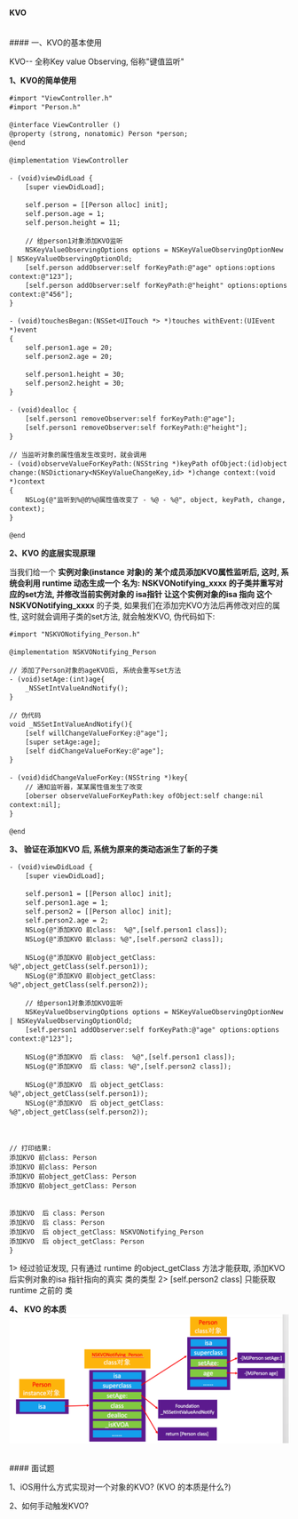 #### KVO

<br>
#### 一、KVO的基本使用


KVO-- 全称Key value Observing, 俗称"键值监听"

**1、KVO的简单使用**
```
#import "ViewController.h"
#import "Person.h"

@interface ViewController ()
@property (strong, nonatomic) Person *person;
@end

@implementation ViewController

- (void)viewDidLoad {
    [super viewDidLoad];
    
    self.person = [[Person alloc] init];
    self.person.age = 1;
    self.person.height = 11;
    
    // 给person1对象添加KVO监听
    NSKeyValueObservingOptions options = NSKeyValueObservingOptionNew | NSKeyValueObservingOptionOld;
    [self.person addObserver:self forKeyPath:@"age" options:options context:@"123"];
    [self.person addObserver:self forKeyPath:@"height" options:options context:@"456"];
}

- (void)touchesBegan:(NSSet<UITouch *> *)touches withEvent:(UIEvent *)event
{
    self.person1.age = 20;
    self.person2.age = 20;
    
    self.person1.height = 30;
    self.person2.height = 30;
}

- (void)dealloc {
    [self.person1 removeObserver:self forKeyPath:@"age"];
    [self.person1 removeObserver:self forKeyPath:@"height"];
}

// 当监听对象的属性值发生改变时，就会调用
- (void)observeValueForKeyPath:(NSString *)keyPath ofObject:(id)object change:(NSDictionary<NSKeyValueChangeKey,id> *)change context:(void *)context
{
    NSLog(@"监听到%@的%@属性值改变了 - %@ - %@", object, keyPath, change, context);
}

@end
```


**2、KVO 的底层实现原理**

当我们给一个 **实例对象(instance 对象)**的 某个成员添加KVO属性监听后, 这时, 系统会利用 **runtime** 动态生成一个 名为: **NSKVONotifying_xxxx** 的子类并重写对应的set方法, 并修改当前实例对象的 **isa指针** 让这个实例对象的isa 指向 这个**NSKVONotifying_xxxx** 的子类, 如果我们在添加完KVO方法后再修改对应的属性, 这时就会调用子类的set方法, 就会触发KVO, 伪代码如下:
```
#import "NSKVONotifying_Person.h"

@implementation NSKVONotifying_Person

// 添加了Person对象的ageKVO后, 系统会重写set方法
- (void)setAge:(int)age{
    _NSSetIntValueAndNotify();
}

// 伪代码
void _NSSetIntValueAndNotify(){
    [self willChangeValueForKey:@"age"];
    [super setAge:age];
    [self didChangeValueForKey:@"age"];
}

- (void)didChangeValueForKey:(NSString *)key{
    // 通知监听器，某某属性值发生了改变
    [oberser observeValueForKeyPath:key ofObject:self change:nil context:nil];
}

@end
```


**3、 验证在添加KVO 后, 系统为原来的类动态派生了新的子类**
```
- (void)viewDidLoad {
    [super viewDidLoad];
    
    self.person1 = [[Person alloc] init];
    self.person1.age = 1;
    self.person2 = [[Person alloc] init];
    self.person2.age = 2;
    NSLog(@"添加KVO 前class:  %@",[self.person1 class]);
    NSLog(@"添加KVO 前class: %@",[self.person2 class]);
    
    NSLog(@"添加KVO 前object_getClass: %@",object_getClass(self.person1));
    NSLog(@"添加KVO 前object_getClass: %@",object_getClass(self.person2));
    
    // 给person1对象添加KVO监听
    NSKeyValueObservingOptions options = NSKeyValueObservingOptionNew | NSKeyValueObservingOptionOld;
    [self.person1 addObserver:self forKeyPath:@"age" options:options context:@"123"];
    
    NSLog(@"添加KVO  后 class:  %@",[self.person1 class]);
    NSLog(@"添加KVO  后 class: %@",[self.person2 class]);
    
    NSLog(@"添加KVO  后 object_getClass: %@",object_getClass(self.person1));
    NSLog(@"添加KVO  后 object_getClass: %@",object_getClass(self.person2));
    
    
    
// 打印结果:
添加KVO 前class: Person
添加KVO 前class: Person
添加KVO 前object_getClass: Person
添加KVO 前object_getClass: Person


添加KVO  后 class: Person
添加KVO  后 class: Person
添加KVO  后 object_getClass: NSKVONotifying_Person
添加KVO  后 object_getClass: Person
}
``` 
1> 经过验证发现, 只有通过 runtime 的object_getClass 方法才能获取, 添加KVO后实例对象的isa 指针指向的真实 类的类型
2> [self.person2 class] 只能获取 runtime 之前的 类

**4、 KVO 的本质**
![](/assets/Snip20190106_1.png)

<br>
#### 面试题

1、iOS用什么方式实现对一个对象的KVO? (KVO 的本质是什么?)


2、如何手动触发KVO?